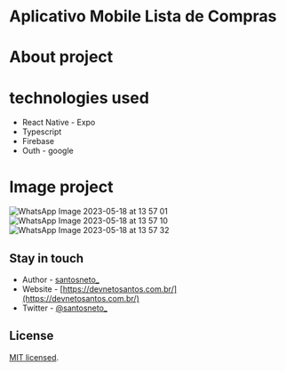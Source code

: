 # Aplicativo Mobile Lista de Compras

# About project

# technologies used
- React Native - Expo
- Typescript
- Firebase
- Outh - google

# Image project

![WhatsApp Image 2023-05-18 at 13 57 01](https://github.com/DevNetoSantos/SALES-MANAGEMENT-FRONTEND/assets/89228679/007c0dcc-df31-4b3d-88b2-1235439d674a)
![WhatsApp Image 2023-05-18 at 13 57 10](https://github.com/DevNetoSantos/SALES-MANAGEMENT-FRONTEND/assets/89228679/b95770d4-e2b7-4919-96f6-60b832eef8cc)
![WhatsApp Image 2023-05-18 at 13 57 32](https://github.com/DevNetoSantos/SALES-MANAGEMENT-FRONTEND/assets/89228679/7c4cd08e-b569-4ecf-98d7-3ef7b95d83ba)

## Stay in touch

- Author - [santosneto_](https://www.instagram.com/santosneto_/)
- Website - [https://devnetosantos.com.br/](https://devnetosantos.com.br/)
- Twitter - [@santosneto_](https://twitter.com/santosneto_)

## License

[MIT licensed](LICENSE).